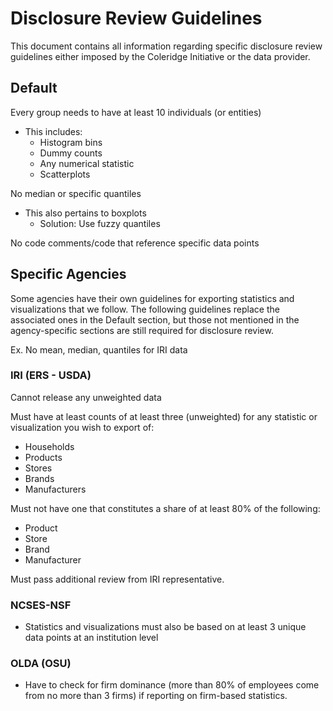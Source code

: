 # Disclosure Review Guidelines

This document contains all information regarding specific disclosure review guidelines
either imposed by the Coleridge Initiative or the data provider.

## Default

Every group needs to have at least 10 individuals (or entities)
- This includes:
  - Histogram bins
  - Dummy counts
  - Any numerical statistic
  - Scatterplots

No median or specific quantiles
- This also pertains to boxplots
  - Solution: Use fuzzy quantiles

No code comments/code that reference specific data points


## Specific Agencies

Some agencies have their own guidelines for exporting statistics and visualizations
that we follow. The following guidelines replace the associated ones in the Default
section, but those not mentioned in the agency-specific sections are still required
for disclosure review.

Ex. No mean, median, quantiles for IRI data

### IRI (ERS - USDA)

Cannot release any unweighted data

Must have at least counts of at least three (unweighted) for any statistic or visualization you
wish to export of:
- Households
- Products
- Stores
- Brands
- Manufacturers

Must not have one that constitutes a share of at least 80% of the following:
- Product
- Store
- Brand
- Manufacturer

Must pass additional review from IRI representative.

### NCSES-NSF

- Statistics and visualizations must also be based on at least 3 unique data points
at an institution level

### OLDA (OSU)

- Have to check for firm dominance (more than 80% of employees come from no more than 3 firms) if reporting on firm-based statistics.
